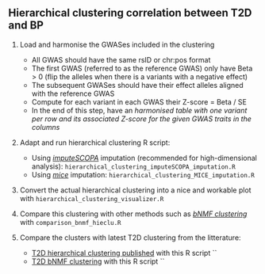 ## Hierarchical clustering correlation between T2D and BP

1. Load and harmonise the GWASes included in the clustering 
   - All GWAS should have the same rsID or chr:pos format
   - The first GWAS (referred to as the reference GWAS) only have Beta > 0 (flip the alleles when there is a variants with a negative effect)
   - The subsequent GWASes should have their effect alleles aligned with the reference GWAS
   - Compute for each variant in each GWAS their Z-score = Beta / SE
   - In the end of this step, have an *harmonised table with one variant per row and its associated Z-score for the given GWAS traits in the columns*
   
2. Adapt and run hierarchical clustering R script:
   - Using [_imputeSCOPA_](https://github.com/ImperialStatGen/imputeSCOPA) imputation (recommended for high-dimensional analysis): `hierarchical_clustering_imputeSCOPA_imputation.R`
   - Using [_mice_](https://github.com/amices/mice) imputation: `hierarchical_clustering_MICE_imputation.R`

3. Convert the actual hierarchical clustering into a nice and workable plot with `hierarchical_clustering_visualizer.R`

4. Compare this clustering with other methods such as [_bNMF clustering_](https://github.com/gwas-partitioning/bnmf-clustering/) with `comparison_bnmf_hieclu.R`

5. Compare the clusters with latest T2D clustering from the litterature: 
   - [T2D hierarchical clustering published](https://doi.org/10.1038/s41586-024-07019-6) with this R script ``
   - [T2D bNMF clustering](https://doi.org/10.1038/s41591-024-02865-3) with this R script ``
